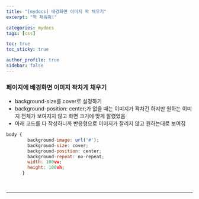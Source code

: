 ```yaml
---
title: "[mydocs] 배경화면 이미지 꽉 채우기"
excerpt: "꽉 채워줘!"

categories: mydocs
tags: [css]

toc: true
toc_sticky: true

author_profile: true
sidebar: false
---
```


### 페이지에 배경화면 이미지 꽉차게 채우기

- background-size를 cover로 설정하기
- background-position: center;가 없을 때는 이미지가 꽉차긴 하지만 원하는 이미지 전체가 보여지지 않고 화면 크기에 맞게 잘렸었음
- 아래 코드를 다 작성하니까 반응형으로 이미지가 잘리지 않고 원하는대로 보여짐

```jsx
body {
        background-image: url('#');
  		background-size: cover;
  		background-position: center;
  		background-repeat: no-repeat;
  		width: 100vw;
  		height: 100vh;
      }
```

<br>

---
